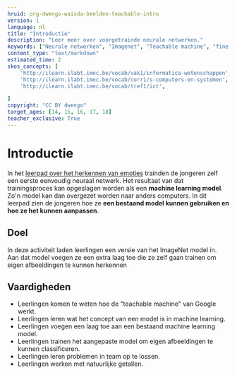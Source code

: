 ```yaml
---
hruid: org-dwengo-waisda-beelden-teachable-intro
version: 1
language: nl
title: "Introductie"
description: "Leer meer over voorgetrainde neurale netwerken."
keywords: ["Neurale netwerken", "Imagenet", "Teachable machine", "fine tuning"]
content_type: "text/markdown"
estimated_time: 2
skos_concepts: [
    'http://ilearn.ilabt.imec.be/vocab/vak1/informatica-wetenschappen', 
    'http://ilearn.ilabt.imec.be/vocab/curr1/s-computers-en-systemen',
    'http://ilearn.ilabt.imec.be/vocab/tref1/ict',

]
copyright: "CC BY dwengo"
target_ages: [14, 15, 16, 17, 18]
teacher_exclusive: True
---
```


# Introductie

In het [leerpad over het herkennen van emoties](https://dwengo.org/learning-path.html?hruid=org-dwengo-waisda-beelden-emoties-herkennen&language=nl&te=true&source_page=%2Fwaisda%2F&source_title=%20wAIsda?#org-dwengo-waisda-beelden-emoties-herkennen-intro;nl;1) trainden de jongeren zelf een eerste eenvoudig neuraal netwerk. Het resultaat van dat trainingsproces kan opgeslagen worden als een **machine learning model**. Zo'n model kan dan overgezet worden naar anders computers. In dit leerpad zien de jongeren hoe ze **een bestaand model kunnen gebruiken en hoe ze het kunnen aanpassen**. 

## Doel

In deze activiteit laden leerlingen een versie van het ImageNet model in. Aan dat model voegen ze een extra laag toe die ze zelf gaan trainen om eigen afbeeldingen te kunnen herkennen 

## Vaardigheden

* Leerlingen komen te weten hoe de "teachable machine" van Google werkt.
* Leerlingen leren wat het concept van een model is in machine learning.
* Leerlingen voegen een laag toe aan een bestaand machine learning model. 
* Leerlingen trainen het aangepaste model om eigen afbeeldingen te kunnen classificeren.
* Leerlingen leren problemen in team op te lossen. 
* Leerlingen werken met natuurlijke getallen.